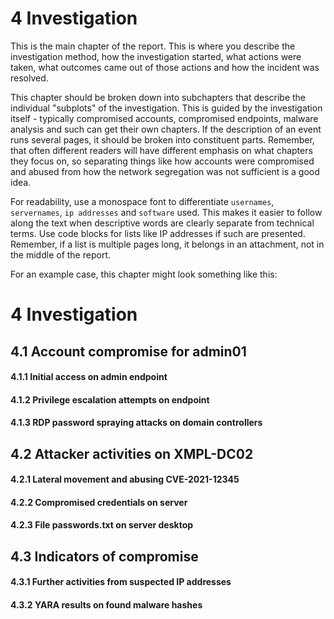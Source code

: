 # 4 Investigation

This is the main chapter of the report. This is where you describe the investigation method, how the investigation started, what actions were taken, what outcomes came out of those actions and how the incident was resolved.

This chapter should be broken down into subchapters that describe the individual "subplots" of the investigation. This is guided by the investigation itself - typically compromised accounts, compromised endpoints, malware analysis and such can get their own chapters. If the description of an event runs several pages, it should be broken into constituent parts. Remember, that often different readers will have different emphasis on what chapters they focus on, so separating things like how accounts were compromised and abused from how the network segregation was not sufficient is a good idea.

For readability, use a monospace font to differentiate `usernames`, `servernames`, `ip addresses` and `software` used. This makes it easier to follow along the text when descriptive words are clearly separate from technical terms. Use code blocks for lists like IP addresses if such are presented. Remember, if a list is multiple pages long, it belongs in an attachment, not in the middle of the report.

For an example case, this chapter might look something like this:
# 4 Investigation
## 4.1 Account compromise for admin01
####     4.1.1 Initial access on admin endpoint
####     4.1.2 Privilege escalation attempts on endpoint
####     4.1.3 RDP password spraying attacks on domain controllers
## 4.2 Attacker activities on XMPL-DC02
####     4.2.1 Lateral movement and abusing CVE-2021-12345
####     4.2.2 Compromised credentials on server
####     4.2.3 File passwords.txt on server desktop
## 4.3 Indicators of compromise
####     4.3.1 Further activities from suspected IP addresses
####     4.3.2 YARA results on found malware hashes
